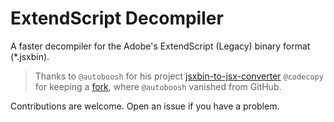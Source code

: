 # ExtendScript Decompiler
A faster decompiler for the Adobe's ExtendScript (Legacy) binary format (*.jsxbin).

> Thanks to `@autoboosh` for his project [jsxbin-to-jsx-converter](https://github.com/autoboosh/jsxbin-to-jsx-converter)
`@codecopy` for keeping a [fork](https://github.com/codecopy/jsxbin-to-jsx-converter), where `@autoboosh` vanished from GitHub.


Contributions are welcome. Open an issue if you have a problem.
